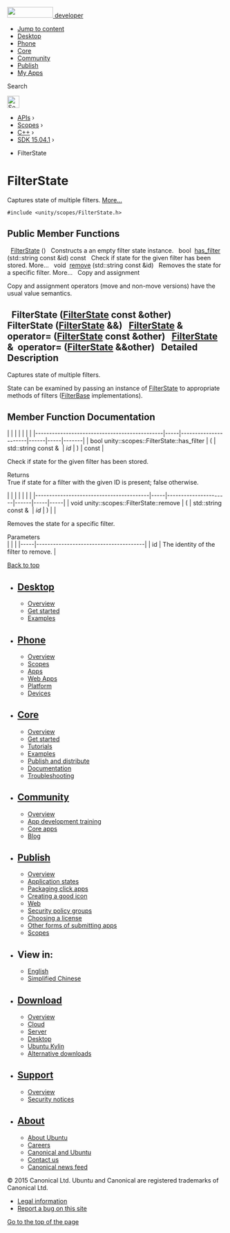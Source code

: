 <a href="https://developer.ubuntu.com/" class="logo-ubuntu"><img src="https://developer.ubuntu.com/assets/sites/ubuntu/latest/u/img/logos/logo-ubuntu-orange.svg" width="106" height="25" /> <span>developer</span></a>

-   [Jump to content](index.html#main-content)
-   [Desktop](https://developer.ubuntu.com/en/desktop/)
-   [Phone](https://developer.ubuntu.com/en/phone/)
-   [Core](https://developer.ubuntu.com/core)
-   [Community](https://developer.ubuntu.com/en/community/)
-   [Publish](https://developer.ubuntu.com/en/publish/)
-   [My Apps](https://myapps.developer.ubuntu.com/)

Search

<img src="https://developer.ubuntu.com/assets/sites/ubuntu/latest/u/img/search-white.svg" alt="Search" height="28" />

-   [APIs](../../../../index.html) ›
-   [Scopes](../../../index.html) ›
-   [C++](../../index.html) ›
-   [SDK 15.04.1](../index.html) ›

<!-- -->

-   FilterState

FilterState
===========

Captures state of multiple filters. [More...](index.html#details)

`#include <unity/scopes/FilterState.h>`

<span id="pub-methods"></span> Public Member Functions
------------------------------------------------------

<span id="a766de68bf8b5c99774dcd2f2e7e2ed39" class="anchor"></span>  
<a href="index.html#a766de68bf8b5c99774dcd2f2e7e2ed39" class="el">FilterState</a> ()
 
Constructs a an empty filter state instance.
 
bool 
<a href="index.html#a7c624fcc70cf767fdb6d6dc54e8a5015" class="el">has_filter</a> (std::string const &id) const
 
Check if state for the given filter has been stored. More...
 
void 
<a href="index.html#a15c5759e79b6c75fcdd2cf802b6ffac2" class="el">remove</a> (std::string const &id)
 
Removes the state for a specific filter. More...
 
Copy and assignment

Copy and assignment operators (move and non-move versions) have the usual value semantics.

<span id="a0680e593c3b4383c11c01e3950eab393" class="anchor"></span>  
**FilterState** (<a href="index.html" class="el">FilterState</a> const &other)
 
<span id="a4b11a81ee8f40cf5b86269b9eec0de44" class="anchor"></span>  
**FilterState** (<a href="index.html" class="el">FilterState</a> &&)
 
<span id="ae6a5679d3e2c8a202648bd66431071e1" class="anchor"></span> <a href="index.html" class="el">FilterState</a> & 
**operator=** (<a href="index.html" class="el">FilterState</a> const &other)
 
<span id="ae05c001c976bf55c0bada0de16760933" class="anchor"></span> <a href="index.html" class="el">FilterState</a> & 
**operator=** (<a href="index.html" class="el">FilterState</a> &&other)
 
<span id="details"></span>
Detailed Description
--------------------

Captures state of multiple filters.

State can be examined by passing an instance of <a href="index.html" class="el" title="Captures state of multiple filters. ">FilterState</a> to appropriate methods of filters (<a href="../unity.scopes.FilterBase/index.html" class="el" title="Base class for all implementations of filters. ">FilterBase</a> implementations).

Member Function Documentation
-----------------------------

<span id="a7c624fcc70cf767fdb6d6dc54e8a5015" class="anchor"></span>
|                                              |     |                      |      |     |       |
|----------------------------------------------|-----|----------------------|------|-----|-------|
| bool unity::scopes::FilterState::has\_filter | (   | std::string const &  | *id* | )   | const |

Check if state for the given filter has been stored.

Returns  
True if state for a filter with the given ID is present; false otherwise.

<span id="a15c5759e79b6c75fcdd2cf802b6ffac2" class="anchor"></span>
|                                         |     |                      |      |     |     |
|-----------------------------------------|-----|----------------------|------|-----|-----|
| void unity::scopes::FilterState::remove | (   | std::string const &  | *id* | )   |     |

Removes the state for a specific filter.

Parameters  
|     |                                       |
|-----|---------------------------------------|
| id  | The identity of the filter to remove. |

[Back to top](index.html#)

-   [Desktop](https://developer.ubuntu.com/en/desktop/)
    ---------------------------------------------------

    -   [Overview](https://developer.ubuntu.com/en/desktop/)
    -   [Get started](http://snapcraft.io/?utm_source=developer.ubuntu.com&utm_medium=devportal&utm_term=snaps%20snapcraft%20desktop&utm_content=menu&utm_campaign=duc_snappers)
    -   [Examples](https://github.com/ubuntu/snappy-playpen)

-   [Phone](https://developer.ubuntu.com/en/phone/)
    -----------------------------------------------

    -   [Overview](https://developer.ubuntu.com/en/phone/)
    -   [Scopes](https://developer.ubuntu.com/en/phone/scopes/)
    -   [Apps](https://developer.ubuntu.com/en/phone/apps/)
    -   [Web Apps](https://developer.ubuntu.com/en/phone/web/)
    -   [Platform](https://developer.ubuntu.com/en/phone/platform/)
    -   [Devices](https://developer.ubuntu.com/en/phone/devices/)

-   [Core](https://developer.ubuntu.com/core)
    -----------------------------------------

    -   [Overview](https://developer.ubuntu.com/core)
    -   [Get started](https://developer.ubuntu.com/core/get-started)
    -   [Tutorials](https://developer.ubuntu.com/core/tutorials)
    -   [Examples](https://developer.ubuntu.com/core/examples)
    -   [Publish and distribute](https://developer.ubuntu.com/core/publish-and-distribute)
    -   [Documentation](https://developer.ubuntu.com/core/documentation)
    -   [Troubleshooting](https://developer.ubuntu.com/core/troubleshooting)

-   [Community](https://developer.ubuntu.com/en/community/)
    -------------------------------------------------------

    -   [Overview](https://developer.ubuntu.com/en/community/)
    -   [App development training](https://developer.ubuntu.com/en/community/training/)
    -   [Core apps](https://developer.ubuntu.com/en/community/core-apps/)
    -   [Blog](https://developer.ubuntu.com/en/community/blog/)

-   [Publish](https://developer.ubuntu.com/en/publish/)
    ---------------------------------------------------

    -   [Overview](https://developer.ubuntu.com/en/publish/)
    -   [Application states](https://developer.ubuntu.com/en/publish/application-states/)
    -   [Packaging click apps](https://developer.ubuntu.com/en/publish/packaging-click-apps/)
    -   [Creating a good icon](https://developer.ubuntu.com/en/publish/creating-a-good-icon/)
    -   [Web](https://developer.ubuntu.com/en/publish/web/)
    -   [Security policy groups](https://developer.ubuntu.com/en/publish/security-policy-groups/)
    -   [Choosing a license](https://developer.ubuntu.com/en/publish/choosing-a-license/)
    -   [Other forms of submitting apps](https://developer.ubuntu.com/en/publish/other-forms-of-submitting-apps/)
    -   [Scopes](https://developer.ubuntu.com/en/publish/scopes/)

-   View in:
    --------

    -   [English](index.html "Change to language: English")
    -   [Simplified Chinese](index.html "Change to language: Simplified Chinese")

-   [Download](http://ubuntu.com/download/)
    ---------------------------------------

    -   [Overview](http://ubuntu.com/download)
    -   [Cloud](http://ubuntu.com/download/cloud)
    -   [Server](http://ubuntu.com/download/server)
    -   [Desktop](http://ubuntu.com/download/desktop)
    -   [Ubuntu Kylin](http://ubuntu.com/download/ubuntu-kylin)
    -   [Alternative downloads](http://ubuntu.com/download/alternative-downloads)

-   [Support](http://ubuntu.com/support/)
    -------------------------------------

    -   [Overview](http://ubuntu.com/support)
    -   [Security notices](http://www.ubuntu.com/usn/)

-   [About](http://ubuntu.com/about/)
    ---------------------------------

    -   [About Ubuntu](http://ubuntu.com/about/about-ubuntu)
    -   [Careers](http://www.canonical.com/careers)
    -   [Canonical and Ubuntu](http://ubuntu.com/about/canonical-and-ubuntu)
    -   [Contact us](http://ubuntu.com/about/contact-us)
    -   [Canonical news feed](http://insights.ubuntu.com/feed/)

© 2015 Canonical Ltd. Ubuntu and Canonical are registered trademarks of Canonical Ltd.

-   [Legal information](http://www.ubuntu.com/legal)
-   [Report a bug on this site](https://bugs.launchpad.net/developer-ubuntu-com/)

<span class="accessibility-aid">[Go to the top of the page](index.html#)</span>
